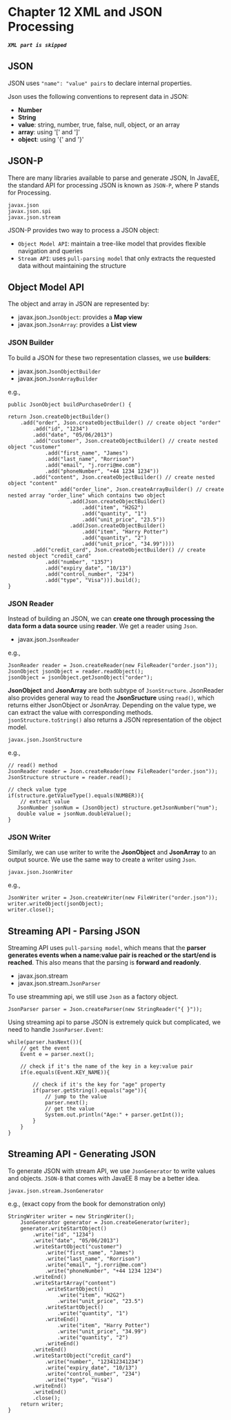 # Chapter 12 XML and JSON Processing

**_`XML part is skipped`_**

## JSON

JSON uses `"name": "value" pairs` to declare internal properties.

Json uses the following conventions to represent data in JSON:

- **Number**
- **String**
- **value**: string, number, true, false, null, object, or an array
- **array**: using '[' and ']'
- **object**: using '{' and '}'

## JSON-P

There are many libraries available to parse and generate JSON, In JavaEE, the standard API for processing JSON is known as `JSON-P`, where P stands for Processing.

    javax.json
    javax.json.spi
    javax.json.stream

JSON-P provides two way to process a JSON object:

- `Object Model API`: maintain a tree-like model that provides flexible navigation and queries
- `Stream API`: uses `pull-parsing model` that only extracts the requested data without maintaining the structure

## Object Model API

The object and array in JSON are represented by:

- javax.json.`JsonObject`: provides a **Map view**
- javax.json.`JsonArray`: provides a **List view**

### JSON Builder

To build a JSON for these two representation classes, we use **builders**:

- javax.json.`JsonObjectBuilder`
- javax.json.`JsonArrayBuilder`

e.g.,

    public JsonObject buildPurchaseOrder() {

    return Json.createObjectBuilder()
        .add("order", Json.createObjectBuilder() // create object "order"
            .add("id", "1234")
            .add("date", "05/06/2013")
            .add("customer", Json.createObjectBuilder() // create nested object "customer"
                .add("first_name", "James")
                .add("last_name", "Rorrison")
                .add("email", "j.rorri@me.com")
                .add("phoneNumber", "+44 1234 1234"))
            .add("content", Json.createObjectBuilder() // create nested object "content"
                    .add("order_line", Json.createArrayBuilder() // create nested array "order_line" which contains two object
                        .add(Json.createObjectBuilder()
                            .add("item", "H2G2")
                            .add("quantity", "1")
                            .add("unit_price", "23.5"))
                        .add(Json.createObjectBuilder()
                            .add("item", "Harry Potter")
                            .add("quantity", "2")
                            .add("unit_price", "34.99"))))
            .add("credit_card", Json.createObjectBuilder() // create nested object "credit_card"
                .add("number", "1357")
                .add("expiry_date", "10/13")
                .add("control_number", "234")
                .add("type", "Visa"))).build();
    }

### JSON Reader

Instead of building an JSON, we can **create one through processing the data form a data source** using **reader**. We get a reader using `Json`.

- javax.json.`JsonReader`

e.g.,

    JsonReader reader = Json.createReader(new FileReader("order.json"));
    JsonObject jsonObject = reader.readObject();
    jsonObject = jsonObject.getJsonObject("order");

**JsonObject** and **JsonArray** are both subtype of `JsonStructure`. JsonReader also provides general way to read the **JsonSructure** using `read()`, which returns either JsonObject or JsonArray. Depending on the value type, we can extract the value with corresponding methods. `jsonStructure.toString()` also returns a JSON representation of the object model.

    javax.json.JsonStructure

e.g.,

    // read() method
    JsonReader reader = Json.createReader(new FileReader("order.json"));
    JsonStructure structure = reader.read();

    // check value type
    if(structure.getValueType().equals(NUMBER)){
        // extract value
       JsonNumber jsonNum = (JsonObject) structure.getJsonNumber("num");
       double value = jsonNum.doubleValue();
    }

### JSON Writer

Similarly, we can use writer to write the **JsonObject** and **JsonArray** to an output source. We use the same way to create a writer using `Json`.

    javax.json.JsonWriter

e.g.,

    JsonWriter writer = Json.createWriter(new FileWriter("order.json"));
    writer.writeObject(jsonObject);
    writer.close();

## Streaming API - Parsing JSON

Streaming API uses `pull-parsing model`, which means that the **parser generates events when a name:value pair is reached or the start/end is reached**. This also means that the parsing is **forward and readonly**.

- javax.json.stream
- javax.json.stream.`JsonParser`

To use streamming api, we still use `Json` as a factory object.

    JsonParser parser = Json.createParser(new StringReader("{ }"));

Using streaming api to parse JSON is extremely quick but complicated, we need to handle `JsonParser.Event`:

    while(parser.hasNext()){
        // get the event
        Event e = parser.next();

        // check if it's the name of the key in a key:value pair
        if(e.equals(Event.KEY_NAME)){

            // check if it's the key for "age" property
            if(parser.getString().equals("age")){
                // jump to the value
                parser.next();
                // get the value
                System.out.println("Age:" + parser.getInt());
            }
        }
    }

## Streaming API - Generating JSON

To generate JSON with stream API, we use `JsonGenerator` to write values and objects. `JSON-B` that comes with JavaEE 8 may be a better idea.

    javax.json.stream.JsonGenerator

e.g., (exact copy from the book for demonstration only)

    StringWriter writer = new StringWriter();
        JsonGenerator generator = Json.createGenerator(writer);
        generator.writeStartObject()
            .write("id", "1234")
            .write("date", "05/06/2013")
            .writeStartObject("customer")
                .write("first_name", "James")
                .write("last_name", "Rorrison")
                .write("email", "j.rorri@me.com")
                .write("phoneNumber", "+44 1234 1234")
            .writeEnd()
            .writeStartArray("content")
                .writeStartObject()
                    .write("item", "H2G2")
                    .write("unit_price", "23.5")
                .writeStartObject()
                    .write("quantity", "1")
                .writeEnd()
                    .write("item", "Harry Potter")
                    .write("unit_price", "34.99")
                    .write("quantity", "2")
                .writeEnd()
            .writeEnd()
            .writeStartObject("credit_card")
                .write("number", "123412341234")
                .write("expiry_date", "10/13")
                .write("control_number", "234")
                .write("type", "Visa")
            .writeEnd()
            .writeEnd()
            .close();
        return writer;
    }
